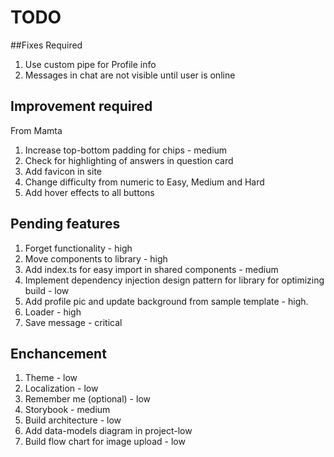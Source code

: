 # TODO

##Fixes Required

1. Use custom pipe for Profile info
2. Messages in chat are not visible until user is online

## Improvement required

From Mamta

1. Increase top-bottom padding for chips - medium
2. Check for highlighting of answers in question card
3. Add favicon in site
4. Change difficulty from numeric to Easy, Medium and Hard
5. Add hover effects to all buttons

## Pending features

1. Forget functionality - high
2. Move components to library - high
3. Add index.ts for easy import in shared components - medium
4. Implement dependency injection design pattern for library for optimizing build - low
5. Add profile pic and update background from sample template - high.
6. Loader - high
7. Save message - critical

## Enchancement

1. Theme - low
2. Localization - low
3. Remember me (optional) - low
4. Storybook - medium
5. Build architecture - low
6. Add data-models diagram in project-low
7. Build flow chart for image upload - low
